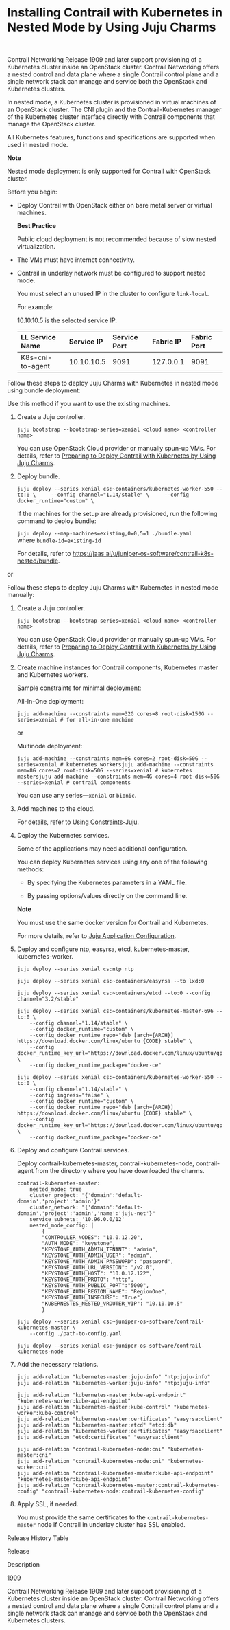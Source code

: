 # Installing Contrail with Kubernetes in Nested Mode by Using Juju Charms

 

<span id="jd0e10">Contrail Networking Release 1909 and later support
provisioning of a Kubernetes cluster inside an OpenStack cluster.
Contrail Networking offers a nested control and data plane where a
single Contrail control plane and a single network stack can manage and
service both the OpenStack and Kubernetes clusters.</span>

In nested mode, a Kubernetes cluster is provisioned in virtual machines
of an OpenStack cluster. The CNI plugin and the Contrail-Kubernetes
manager of the Kubernetes cluster interface directly with Contrail
components that manage the OpenStack cluster.

All Kubernetes features, functions and specifications are supported when
used in nested mode.

**Note**

Nested mode deployment is only supported for Contrail with OpenStack
cluster.

Before you begin:

-   Deploy Contrail with OpenStack either on bare metal server or
    virtual machines.

    **Best Practice**

    Public cloud deployment is not recommended because of slow nested
    virtualization.

-   The VMs must have internet connectivity.

-   Contrail in underlay network must be configured to support nested
    mode.

    You must select an unused IP in the cluster to configure
    `link-local`.

    <div id="jd0e41" class="sample" dir="ltr">

    For example:

    10.10.10.5 is the selected service IP.

    </div>

    | LL Service Name  | Service IP | Service Port | Fabric IP | Fabric Port |
    |:-----------------|:-----------|:-------------|:----------|:------------|
    | K8s-cni-to-agent | 10.10.10.5 | 9091         | 127.0.0.1 | 9091        |

Follow these steps to deploy Juju Charms with Kubernetes in nested mode
using bundle deployment:

Use this method if you want to use the existing machines.

1.  <span id="jd0e93">Create a Juju controller.</span>

    `juju bootstrap --bootstrap-series=xenial <cloud name> <controller name>`

    You can use OpenStack Cloud provider or manually spun-up VMs. For
    details, refer to [Preparing to Deploy Contrail with Kubernetes by
    Using Juju
    Charms](/documentation/en_US/contrail19/topics/topic-map/deploying-contrail-using-juju-charms-kubernetes.html#PreparingToDeployContrailk8s).

2.  <span id="jd0e106">Deploy bundle.</span>

    `juju deploy --series xenial cs:~containers/kubernetes-worker-550 --to:0 \     --config channel="1.14/stable" \     --config docker_runtime="custom" \`

    If the machines for the setup are already provisioned, run the
    following command to deploy bundle:

    `juju deploy --map-machines=existing,0=0,5=1 ./bundle.yaml`  
    where `bundle-id=existing-id`

    For details, refer to
    <https://jaas.ai/u/juniper-os-software/contrail-k8s-nested/bundle>.

  

or

  

Follow these steps to deploy Juju Charms with Kubernetes in nested mode
manually:

1.  <span id="jd0e138">Create a Juju controller.</span>

    `juju bootstrap --bootstrap-series=xenial <cloud name> <controller name>`

    You can use OpenStack Cloud provider or manually spun-up VMs. For
    details, refer to [Preparing to Deploy Contrail with Kubernetes by
    Using Juju
    Charms](/documentation/en_US/contrail19/topics/topic-map/deploying-contrail-using-juju-charms-kubernetes.html#PreparingToDeployContrailk8s).

2.  <span id="jd0e151">Create machine instances for Contrail components,
    Kubernetes master and Kubernetes workers.</span>

    <div id="jd0e154" class="sample" dir="ltr">

    Sample constraints for minimal deployment:

    All-In-One deployment:

    `juju add-machine --constraints mem=32G cores=8 root-disk=150G --series=xenial # for all-in-one machine`

    or

    Multinode deployment:

    `juju add-machine --constraints mem=8G cores=2 root-disk=50G --series=xenial # kubernetes workersjuju add-machine --constraints mem=8G cores=2 root-disk=50G --series=xenial # kubernetes mastersjuju add-machine --constraints mem=4G cores=4 root-disk=50G --series=xenial # contrail components`

    </div>

    You can use any series—`xenial` or `bionic`.

3.  <span id="jd0e181">Add machines to the cloud.</span>

    For details, refer to [Using
    Constraints-Juju](https://jaas.ai/docs/constraints).

4.  <span id="jd0e189">Deploy the Kubernetes services.</span>

    Some of the applications may need additional configuration.

    You can deploy Kubernetes services using any one of the following
    methods:

    -   By specifying the Kubernetes parameters in a YAML file.

    -   By passing options/values directly on the command line.

    **Note**

    You must use the same docker version for Contrail and Kubernetes.

    For more details, refer to [Juju Application
    Configuration](https://old-docs.jujucharms.com/2.4/en/charms-config).

5.  <span id="jd0e211">Deploy and configure <span class="cli"
    v-pre="">ntp, easyrsa, etcd, kubernetes-master,
    kubernetes-worker</span>.</span>
    <div id="jd0e217" class="sample" dir="ltr">

    <div class="output" dir="ltr">

        juju deploy --series xenial cs:ntp ntp

        juju deploy --series xenial cs:~containers/easyrsa --to lxd:0

        juju deploy --series xenial cs:~containers/etcd --to:0 --config channel="3.2/stable"

        juju deploy --series xenial cs:~containers/kubernetes-master-696 --to:0 \
            --config channel="1.14/stable" \
            --config docker_runtime="custom" \
            --config docker_runtime_repo="deb [arch={ARCH}] https://download.docker.com/linux/ubuntu {CODE} stable" \
            --config docker_runtime_key_url="https://download.docker.com/linux/ubuntu/gpg" \
            --config docker_runtime_package="docker-ce"

        juju deploy --series xenial cs:~containers/kubernetes-worker-550 --to:0 \
            --config channel="1.14/stable" \
            --config ingress="false" \
            --config docker_runtime="custom" \
            --config docker_runtime_repo="deb [arch={ARCH}] https://download.docker.com/linux/ubuntu {CODE} stable" \
            --config docker_runtime_key_url="https://download.docker.com/linux/ubuntu/gpg" \
            --config docker_runtime_package="docker-ce"

    </div>

    </div>

6.  <span id="jd0e220">Deploy and configure Contrail services.</span>

    Deploy <span class="cli" v-pre="">contrail-kubernetes-master,
    contrail-kubernetes-node, contrail-agent</span> from the directory
    where you have downloaded the charms.

    <div id="jd0e228" class="sample" dir="ltr">

    <div class="output" dir="ltr">

        contrail-kubernetes-master:
            nested_mode: true
            cluster_project: "{'domain':'default-domain','project':'admin'}"
            cluster_network: "{'domain':'default-domain','project':'admin','name':'juju-net'}"
            service_subnets: '10.96.0.0/12'
            nested_mode_config: |
                {
                "CONTROLLER_NODES": "10.0.12.20",
                "AUTH_MODE": "keystone",
                "KEYSTONE_AUTH_ADMIN_TENANT": "admin",
                "KEYSTONE_AUTH_ADMIN_USER": "admin",
                "KEYSTONE_AUTH_ADMIN_PASSWORD": "password",
                "KEYSTONE_AUTH_URL_VERSION": "/v2.0",
                "KEYSTONE_AUTH_HOST": "10.0.12.122",
                "KEYSTONE_AUTH_PROTO": "http",
                "KEYSTONE_AUTH_PUBLIC_PORT":"5000",
                "KEYSTONE_AUTH_REGION_NAME": "RegionOne",
                "KEYSTONE_AUTH_INSECURE": "True",
                "KUBERNESTES_NESTED_VROUTER_VIP": "10.10.10.5"
                }

    </div>

    <div class="output" dir="ltr">

        juju deploy --series xenial cs:~juniper-os-software/contrail-kubernetes-master \
            --config ./path-to-config.yaml

        juju deploy --series xenial cs:~juniper-os-software/contrail-kubernetes-node

    </div>

    </div>

7.  <span id="jd0e233">Add the necessary relations.</span>
    <div id="jd0e236" class="sample" dir="ltr">

    <div class="output" dir="ltr">

        juju add-relation "kubernetes-master:juju-info" "ntp:juju-info"
        juju add-relation "kubernetes-worker:juju-info" "ntp:juju-info"

        juju add-relation "kubernetes-master:kube-api-endpoint" "kubernetes-worker:kube-api-endpoint"
        juju add-relation "kubernetes-master:kube-control" "kubernetes-worker:kube-control"
        juju add-relation "kubernetes-master:certificates" "easyrsa:client"
        juju add-relation "kubernetes-master:etcd" "etcd:db"
        juju add-relation "kubernetes-worker:certificates" "easyrsa:client"
        juju add-relation "etcd:certificates" "easyrsa:client"

        juju add-relation "contrail-kubernetes-node:cni" "kubernetes-master:cni"
        juju add-relation "contrail-kubernetes-node:cni" "kubernetes-worker:cni"
        juju add-relation "contrail-kubernetes-master:kube-api-endpoint" "kubernetes-master:kube-api-endpoint"
        juju add-relation "contrail-kubernetes-master:contrail-kubernetes-config" "contrail-kubernetes-node:contrail-kubernetes-config"

    </div>

    </div>

8.  <span id="jd0e239">Apply SSL, if needed.</span>

    You must provide the same certificates to the
    `contrail-kubernetes-master` node if Contrail in underlay cluster
    has SSL enabled.

<div class="table">

<div class="caption">

Release History Table

</div>

<div class="table-row table-head">

<div class="table-cell">

Release

</div>

<div class="table-cell">

Description

</div>

</div>

<div class="table-row">

<div class="table-cell">

[1909](#jd0e10)

</div>

<div class="table-cell">

Contrail Networking Release 1909 and later support provisioning of a
Kubernetes cluster inside an OpenStack cluster. Contrail Networking
offers a nested control and data plane where a single Contrail control
plane and a single network stack can manage and service both the
OpenStack and Kubernetes clusters.

</div>

</div>

</div>

 
